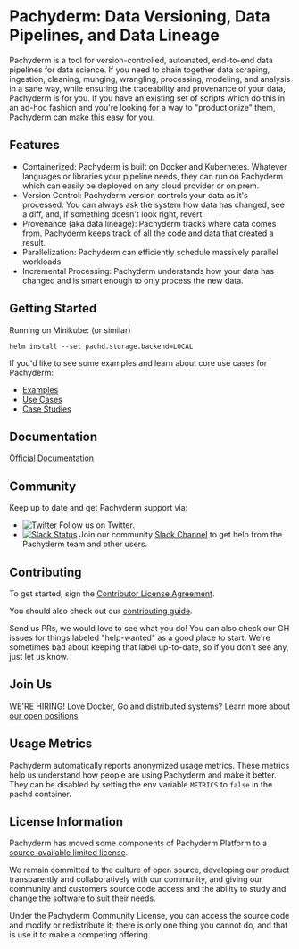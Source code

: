 
# Pachyderm: Data Versioning, Data Pipelines, and Data Lineage

Pachyderm is a tool for version-controlled, automated, end-to-end data pipelines for data science. If you need to chain together data scraping, ingestion, cleaning, munging, wrangling, processing,
modeling, and analysis in a sane way, while ensuring the traceability and provenance of your data, Pachyderm is for you. If you have an existing set of scripts which do this in an ad-hoc fashion and you're looking
for a way to "productionize" them, Pachyderm can make this easy for you.

## Features

- Containerized: Pachyderm is built on Docker and Kubernetes. Whatever
  languages or libraries your pipeline needs, they can run on Pachyderm which
  can easily be deployed on any cloud provider or on prem.
- Version Control: Pachyderm version controls your data as it's processed. You
  can always ask the system how data has changed, see a diff, and, if something
  doesn't look right, revert.
- Provenance (aka data lineage): Pachyderm tracks where data comes from. Pachyderm keeps track of all the code and  data that created a result.
- Parallelization: Pachyderm can efficiently schedule massively parallel
  workloads.
- Incremental Processing: Pachyderm understands how your data has changed and
  is smart enough to only process the new data.

## Getting Started

Running on Minikube: (or similar)

```
helm install --set pachd.storage.backend=LOCAL
```

If you'd like to see some examples and learn about core use cases for Pachyderm:
- [Examples](https://docs.pachyderm.com/latest/examples/examples/)
- [Use Cases](https://www.pachyderm.com/use-cases/)
- [Case Studies](https://www.pachyderm.com/case-studies/)

## Documentation

[Official Documentation](https://docs.pachyderm.com/)

## Community
Keep up to date and get Pachyderm support via:
- [![Twitter](https://img.shields.io/twitter/follow/pachyderminc?style=social)](https://twitter.com/pachyderminc) Follow us on Twitter.
- [![Slack Status](https://badge.slack.pachyderm.io/badge.svg)](https://slack.pachyderm.io) Join our community [Slack Channel](https://slack.pachyderm.io) to get help from the Pachyderm team and other users.

## Contributing
To get started, sign the [Contributor License Agreement](https://cla-assistant.io/pachyderm/pachyderm).

You should also check out our [contributing guide](https://docs.pachyderm.com/latest/contributing/setup/).

Send us PRs, we would love to see what you do! You can also check our GH issues for things labeled "help-wanted" as a good place to start. We're sometimes bad about keeping that label up-to-date, so if you don't see any, just let us know.

## Join Us

WE'RE HIRING! Love Docker, Go and distributed systems? Learn more about [our open positions](https://boards.greenhouse.io/pachyderm)

## Usage Metrics

Pachyderm automatically reports anonymized usage metrics. These metrics help us
understand how people are using Pachyderm and make it better.  They can be
disabled by setting the env variable `METRICS` to `false` in the pachd
container.

## License Information
Pachyderm has moved some components of Pachyderm Platform to a [source-available limited license](LICENSE). 

We remain committed to the culture of open source, developing our product transparently and collaboratively with our community, and giving our community and customers source code access and the ability to study and change the software to suit their needs.

Under the Pachyderm Community License, you can access the source code and modify or redistribute it; there is only one thing you cannot do, and that is use it to make a competing offering. 


<!-- SPDX-FileCopyrightText: Pachyderm, Inc. <info@pachyderm.com>
SPDX-License-Identifier: Apache-2.0 -->